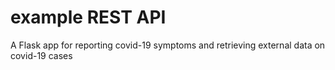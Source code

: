 # example REST API
A Flask app for reporting covid-19 symptoms and retrieving external data on covid-19 cases
